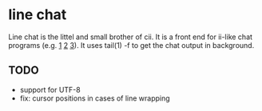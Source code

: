 line chat
=========

Line chat is the littel and small brother of cii.  It is a front end for
ii-like chat programs (e.g. [1] [2] [3]).  It uses tail(1) -f to get the chat
output in background.

 [1]: http://tools.suckless.org/ii/
 [2]: http://ratox.2f30.org/
 [3]: http://23.fi/jj/

TODO
----

 * support for UTF-8
 * fix: cursor positions in cases of line wrapping
